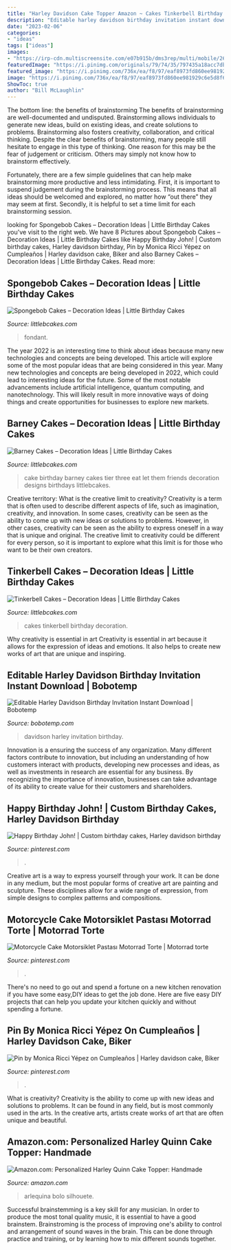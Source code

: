 ```yaml
---
title: "Harley Davidson Cake Topper Amazon ~ Cakes Tinkerbell Birthday Decoration"
description: "Editable harley davidson birthday invitation instant download"
date: "2023-02-06"
categories:
- "ideas"
tags: ["ideas"]
images:
- "https://irp-cdn.multiscreensite.com/e07b915b/dms3rep/multi/mobile/26+Harley+Davidson+Cake.jpg"
featuredImage: "https://i.pinimg.com/originals/79/74/35/797435a18acc7dbf5b3153c4a1c771f6.jpg"
featured_image: "https://i.pinimg.com/736x/ea/f8/97/eaf8973fd860ee981929c6e5d8f6220b--motorcycle-cake-dessert.jpg"
image: "https://i.pinimg.com/736x/ea/f8/97/eaf8973fd860ee981929c6e5d8f6220b--motorcycle-cake-dessert.jpg"
ShowToc: true
author: "Bill McLaughlin"
---
```



The bottom line: the benefits of brainstorming
The benefits of brainstorming are well-documented and undisputed. Brainstorming allows individuals to generate new ideas, build on existing ideas, and create solutions to problems. Brainstorming also fosters creativity, collaboration, and critical thinking.
Despite the clear benefits of brainstorming, many people still hesitate to engage in this type of thinking. One reason for this may be the fear of judgement or criticism. Others may simply not know how to brainstorm effectively.

Fortunately, there are a few simple guidelines that can help make brainstorming more productive and less intimidating. First, it is important to suspend judgement during the brainstorming process. This means that all ideas should be welcomed and explored, no matter how “out there” they may seem at first. Secondly, it is helpful to set a time limit for each brainstorming session.

	

		
looking for Spongebob Cakes – Decoration Ideas | Little Birthday Cakes you've visit to the right web. We have 8 Pictures about Spongebob Cakes – Decoration Ideas | Little Birthday Cakes like Happy Birthday John! | Custom birthday cakes, Harley davidson birthday, Pin by Monica Ricci Yépez on Cumpleaños | Harley davidson cake, Biker and also Barney Cakes – Decoration Ideas | Little Birthday Cakes. Read more:
		
    
## Spongebob Cakes – Decoration Ideas | Little Birthday Cakes

<img loading=lazy src="https://www.littlebcakes.com/wp-content/uploads/2013/08/Spongebob-Fondant-Cake.jpg" onerror="this.onerror=null;this.src='https://tse4.mm.bing.net/th?id=OIP.HcMVfB2dG3_KYFDTMMEJGwHaJ3&amp;pid=15.1';" alt="Spongebob Cakes – Decoration Ideas | Little Birthday Cakes">

_Source: littlebcakes.com_

>fondant. 

	

The year 2022 is an interesting time to think about ideas because many new technologies and concepts are being developed. This article will explore some of the most popular ideas that are being considered in this year.
Many new technologies and concepts are being developed in 2022, which could lead to interesting ideas for the future. Some of the most notable advancements include artificial intelligence, quantum computing, and nanotechnology. This will likely result in more innovative ways of doing things and create opportunities for businesses to explore new markets.

    
## Barney Cakes – Decoration Ideas | Little Birthday Cakes

<img loading=lazy src="http://www.littlebcakes.com/wp-content/uploads/2014/01/Barney-Cakes.jpg" onerror="this.onerror=null;this.src='https://tse4.mm.bing.net/th?id=OIP.-Fa8BpsW6o4ybrfOR8JwiAHaJ3&amp;pid=15.1';" alt="Barney Cakes – Decoration Ideas | Little Birthday Cakes">

_Source: littlebcakes.com_

>cake birthday barney cakes tier three eat let them friends decoration designs birthdays littlebcakes. 

	

Creative territory: What is the creative limit to creativity?
Creativity is a term that is often used to describe different aspects of life, such as imagination, creativity, and innovation. In some cases, creativity can be seen as the ability to come up with new ideas or solutions to problems. However, in other cases, creativity can be seen as the ability to express oneself in a way that is unique and original. The creative limit to creativity could be different for every person, so it is important to explore what this limit is for those who want to be their own creators.

    
## Tinkerbell Cakes – Decoration Ideas | Little Birthday Cakes

<img loading=lazy src="http://www.littlebcakes.com/wp-content/uploads/2013/08/Tinkerbell-Cakes-For-Kids.jpg" onerror="this.onerror=null;this.src='https://tse4.mm.bing.net/th?id=OIP.O37hhKcIBZVkNU6PLvt0LQHaIC&amp;pid=15.1';" alt="Tinkerbell Cakes – Decoration Ideas | Little Birthday Cakes">

_Source: littlebcakes.com_

>cakes tinkerbell birthday decoration. 

	

Why creativity is essential in art
Creativity is essential in art because it allows for the expression of ideas and emotions. It also helps to create new works of art that are unique and inspiring.

    
## Editable Harley Davidson Birthday Invitation Instant Download | Bobotemp

<img loading=lazy src="https://cdn.tangledigitalprints.com/listings/thumb/5d4d6d3c38dd915a8b4e8145/56spJwbwtt/pILQFyXd6P___oLJ9B_v1_compressed.jpg" onerror="this.onerror=null;this.src='https://tse4.mm.bing.net/th?id=OIP.1naiaRnGcfY12_A16vLKFwHaHa&amp;pid=15.1';" alt="Editable Harley Davidson Birthday Invitation Instant Download | Bobotemp">

_Source: bobotemp.com_

>davidson harley invitation birthday. 

	

Innovation is a ensuring the success of any organization. Many different factors contribute to innovation, but including an understanding of how customers interact with products, developing new processes and ideas, as well as investments in research are essential for any business. By recognizing the importance of innovation, businesses can take advantage of its ability to create value for their customers and shareholders.

    
## Happy Birthday John! | Custom Birthday Cakes, Harley Davidson Birthday

<img loading=lazy src="https://irp-cdn.multiscreensite.com/e07b915b/dms3rep/multi/mobile/26+Harley+Davidson+Cake.jpg" onerror="this.onerror=null;this.src='https://tse4.mm.bing.net/th?id=OIP.muNzgFDVAvyzCsLDNQYwnAHaKP&amp;pid=15.1';" alt="Happy Birthday John! | Custom birthday cakes, Harley davidson birthday">

_Source: pinterest.com_

>. 

	

Creative art is a way to express yourself through your work. It can be done in any medium, but the most popular forms of creative art are painting and sculpture. These disciplines allow for a wide range of expression, from simple designs to complex patterns and compositions.

    
## Motorcycle Cake Motorsiklet Pastası Motorrad Torte | Motorrad Torte

<img loading=lazy src="https://i.pinimg.com/736x/ea/f8/97/eaf8973fd860ee981929c6e5d8f6220b--motorcycle-cake-dessert.jpg" onerror="this.onerror=null;this.src='https://tse2.mm.bing.net/th?id=OIP.c7Ohl1Y8ebDdC1sFGpeErQHaJ3&amp;pid=15.1';" alt="Motorcycle Cake Motorsiklet Pastası Motorrad Torte | Motorrad torte">

_Source: pinterest.com_

>. 

	

There's no need to go out and spend a fortune on a new kitchen renovation if you have some easy,DIY ideas to get the job done. Here are five easy DIY projects that can help you update your kitchen quickly and without spending a fortune.

    
## Pin By Monica Ricci Yépez On Cumpleaños | Harley Davidson Cake, Biker

<img loading=lazy src="https://i.pinimg.com/originals/79/74/35/797435a18acc7dbf5b3153c4a1c771f6.jpg" onerror="this.onerror=null;this.src='https://tse4.mm.bing.net/th?id=OIP.UoJWknMkVUhHRMEzemfv0gHaJ4&amp;pid=15.1';" alt="Pin by Monica Ricci Yépez on Cumpleaños | Harley davidson cake, Biker">

_Source: pinterest.com_

>. 

	

What is creativity?
Creativity is the ability to come up with new ideas and solutions to problems. It can be found in any field, but is most commonly used in the arts. In the creative arts, artists create works of art that are often unique and beautiful.

    
## Amazon.com: Personalized Harley Quinn Cake Topper: Handmade

<img loading=lazy src="https://images-na.ssl-images-amazon.com/images/I/91bg7rl%2BRiL._SY800_.jpg" onerror="this.onerror=null;this.src='https://tse2.mm.bing.net/th?id=OIP.SX1zjqbaF4EkeHT8KabFRAHaIb&amp;pid=15.1';" alt="Amazon.com: Personalized Harley Quinn Cake Topper: Handmade">

_Source: amazon.com_

>arlequina bolo silhouete. 

	

Successful brainstemming is a key skill for any musician. In order to produce the most tonal quality music, it is essential to have a good brainstem. Brainstroming is the process of improving one's ability to control and arrangement of sound waves in the brain. This can be done through practice and training, or by learning how to mix different sounds together.

